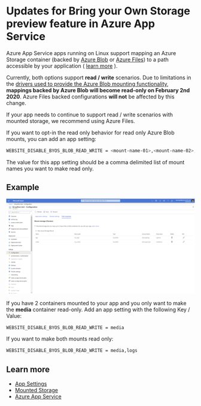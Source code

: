 # Updates for Bring your Own Storage preview feature in Azure App Service

Azure App Service apps running on Linux support mapping an Azure Storage container (backed by [Azure Blob](https://docs.microsoft.com/azure/storage/blobs/) or [Azure Files](https://docs.microsoft.com/azure/storage/files/)) to a path accessible by your application ( [learn more](https://docs.microsoft.com/azure/app-service/containers/how-to-serve-content-from-azure-storage) ).

Currently, both options support **read / write** scenarios. Due to limitations in the [drivers used to provide the Azure Blob mounting functionality](https://github.com/Azure/azure-storage-fuse#if-your-workload-is-not-read-only), **mappings backed by Azure Blob will become read-only on February 2nd 2020**. Azure Files backed configurations **will not** be affected by this change.

If your app needs to continue to support read / write scenarios with mounted storage, we recommend using Azure Files.

If you want to opt-in the read only behavior for read only Azure Blob mounts, you can add an app setting:

``` bash
WEBSITE_DISABLE_BYOS_BLOB_READ_WRITE = <mount-name-01>,<mount-name-02>,...,<mount-name-N>
```

The value for this app setting should be a comma delimited list of mount names you want to make read only.

## Example

![Path Mappings][Path_Mappings]

If you have 2 containers mounted to your app and you only want to make the **media** container read-only. Add an app setting with the following Key / Value:

``` bash
WEBSITE_DISABLE_BYOS_BLOB_READ_WRITE = media
```

If you want to make both mounts read only:

``` bash
WEBSITE_DISABLE_BYOS_BLOB_READ_WRITE = media,logs
```

## Learn more

- [App Settings](https://docs.microsoft.com/azure/app-service/configure-common#configure-app-settings)
- [Mounted Storage](https://docs.microsoft.com/azure/app-service/containers/how-to-serve-content-from-azure-storage)
- [Azure App Service](https://docs.microsoft.com/azure/app-service/)

[Path_Mappings]: ./media/mounting_azure_blob.png
